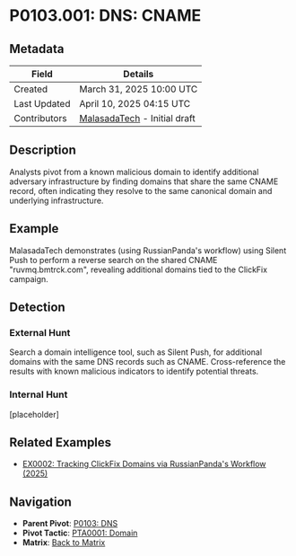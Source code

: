 # P0103.001: DNS: CNAME

## Metadata
| Field          | Details                                      |
|----------------|----------------------------------------------|
| Created        | March 31, 2025 10:00 UTC                    |
| Last Updated   | April 10, 2025 04:15 UTC                    |
| Contributors   | [MalasadaTech](../contributors.md#malasadatech) - Initial draft |

## Description
Analysts pivot from a known malicious domain to identify additional adversary infrastructure by finding domains that share the same CNAME record, often indicating they resolve to the same canonical domain and underlying infrastructure.

## Example
MalasadaTech demonstrates (using RussianPanda's workflow) using Silent Push to perform a reverse search on the shared CNAME "ruvmq.bmtrck.com", revealing additional domains tied to the ClickFix campaign.

## Detection

### External Hunt
Search a domain intelligence tool, such as Silent Push, for additional domains with the same DNS records such as CNAME. Cross-reference the results with known malicious indicators to identify potential threats.

### Internal Hunt
[placeholder]

## Related Examples
- [EX0002: Tracking ClickFix Domains via RussianPanda's Workflow (2025)](../examples/EX0002.md)

## Navigation
- **Parent Pivot**: [P0103: DNS](P0401.md)
- **Pivot Tactic**: [PTA0001: Domain](../pivot-tactics/PTA0001/main.md)
- **Matrix**: [Back to Matrix](../matrix.md)